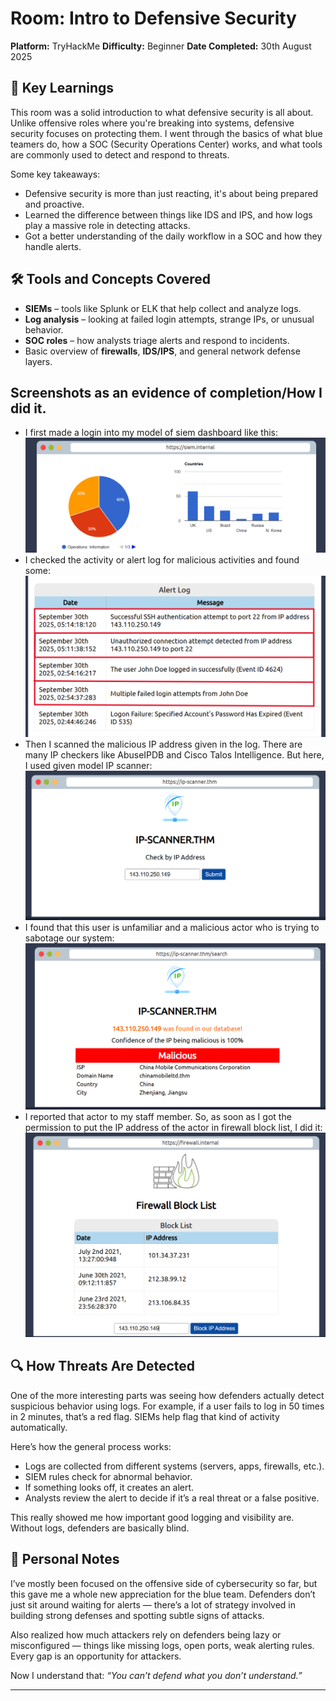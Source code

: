 # Room: Intro to Defensive Security  
**Platform:** TryHackMe
**Difficulty:** Beginner 
**Date Completed:** 30th August 2025 

## 🔑 Key Learnings

This room was a solid introduction to what defensive security is all about. Unlike offensive roles where you're breaking into systems, defensive security focuses on protecting them. I went through the basics of what blue teamers do, how a SOC (Security Operations Center) works, and what tools are commonly used to detect and respond to threats.

Some key takeaways:
- Defensive security is more than just reacting, it's about being prepared and proactive.
- Learned the difference between things like IDS and IPS, and how logs play a massive role in detecting attacks.
- Got a better understanding of the daily workflow in a SOC and how they handle alerts.

## 🛠 Tools and Concepts Covered

- **SIEMs** – tools like Splunk or ELK that help collect and analyze logs.
- **Log analysis** – looking at failed login attempts, strange IPs, or unusual behavior.
- **SOC roles** – how analysts triage alerts and respond to incidents.
- Basic overview of **firewalls**, **IDS/IPS**, and general network defense layers.

## Screenshots as an evidence of completion/How I did it.

- I first made a login into my model of siem dashboard like this:
![Defensive Security Intro](images/siem1.png)
- I checked the activity or alert log for malicious activities and found some:
![Defensive Security Intro](images/siem2.png)
- Then I scanned the malicious IP address given in the log. There are many IP checkers like AbuseIPDB and Cisco Talos Intelligence. But here, I used given model IP scanner:
![Defensive Security Intro](images/siem3.png)
- I found that this user is unfamiliar and a malicious actor who is trying to sabotage our system:
![Defensive Security Intro](images/siem4.png)
- I reported that actor to my staff member. So, as soon as I got the permission to put the IP address of the actor in firewall block list, I did it:
![Defensive Security Intro](images/siem5.png)

## 🔍 How Threats Are Detected

One of the more interesting parts was seeing how defenders actually detect suspicious behavior using logs. For example, if a user fails to log in 50 times in 2 minutes, that’s a red flag. SIEMs help flag that kind of activity automatically.

Here’s how the general process works:
- Logs are collected from different systems (servers, apps, firewalls, etc.).
- SIEM rules check for abnormal behavior.
- If something looks off, it creates an alert.
- Analysts review the alert to decide if it’s a real threat or a false positive.

This really showed me how important good logging and visibility are. Without logs, defenders are basically blind.

## 📝 Personal Notes

I’ve mostly been focused on the offensive side of cybersecurity so far, but this gave me a whole new appreciation for the blue team. Defenders don’t just sit around waiting for alerts — there’s a lot of strategy involved in building strong defenses and spotting subtle signs of attacks.

Also realized how much attackers rely on defenders being lazy or misconfigured — things like missing logs, open ports, weak alerting rules. Every gap is an opportunity for attackers.

Now I understand that:
*“You can’t defend what you don’t understand.”*

---

